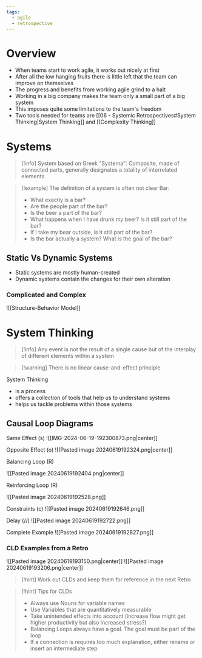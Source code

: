 ```yaml
---
tags:
  - agile
  - retrospective
---
```

# Overview

- When teams start to work agile, it works out nicely at first
- After all the low hanging fruits there is little left that the team can improve on themselves
- The progress and benefits from working agile grind to a halt
- Working in a big company makes the team only a small part of a big system
- This imposes quite some limitations to the team's freedom
- Two tools needed for teams are [[06 - Systemic Retrospectives#System Thinking|System Thinking]] and [[Complexity Thinking]]

# Systems

> [!info] System based on Greek "Systema": Composite, made of connected parts, generally designates a totality of interrelated elements

> [!example] The definition of a system is often not clear
> Bar:
> - What exactly is a bar?
> - Are the people part of the bar?
> - Is the beer a part of the bar?
> - What happens when I have drunk my beer? Is it still part of the bar?
> - If I take my bear outside, is it still part of the bar?
> - Is the bar actually a system? What is the goal of the bar?

## Static Vs Dynamic Systems

- Static systems are mostly human-created
- Dynamic systems contain the changes for their own alteration

### Complicated and Complex

![[Structure-Behavior Model]]

# System Thinking

>[!info] Any event is not the result of a single cause but of the interplay of different elements within a system

> [!warning] There is no linear cause-and-effect principle

System Thinking
- is a process
- offers a collection of tools that help us to understand systems
- helps us tackle problems within those systems

## Causal Loop Diagrams

Same Effect (s)
![[IMG-2024-06-19-192300873.png|center]]

Opposite Effect (o)
![[Pasted image 20240619192324.png|center]]

Balancing Loop (R)

![[Pasted image 20240619192404.png|center]]

Reinforcing Loop (R)

![[Pasted image 20240619192528.png]]

Constraints (c)
![[Pasted image 20240619192646.png]]

Delay (//)
![[Pasted image 20240619192722.png]]

Complete Example
![[Pasted image 20240619192827.png]]

### CLD Examples from a Retro

![[Pasted image 20240619193150.png|center]]
![[Pasted image 20240619193206.png|center]]

>[!hint] Work out CLDs and keep them for reference in the next Retro

> [!hint] Tips for CLDs
> - Always use Nouns for variable names
> - Use Variables that are quantitatively measurable
> - Take unintended effects into account (increase flow might get higher productivity but also increased stress?)
> - Balancing Loops always have a goal. The goal must be part of the loop
> - If a connection is requires too much explanation, either rename or insert an intermediate step
